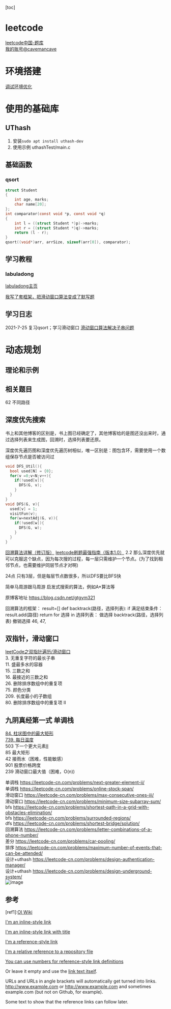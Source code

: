 [toc]
# leetcode
[leetcode中国-题库](https://leetcode-cn.com/problemset/all/)  
[我的账号@cavemancave](https://leetcode-cn.com/u/cavemancave/)

# 环境搭建
[调试环境优化](00_environment/environment_prepare.md)

# 使用的基础库
## UThash
1. 安装`sudo apt install uthash-dev`  
2. 使用示例 uthashTest/main.c

## 基础函数
### qsort
```c
struct Student 
{ 
    int age, marks; 
    char name[20]; 
};
int comparator(const void *p, const void *q)  
{ 
    int l = ((struct Student *)p)->marks; 
    int r = ((struct Student *)q)->marks;  
    return (l - r); 
} 
qsort((void*)arr, arrSize, sizeof(arr[0]), comparator); 
```
## 学习教程
### labuladong
[labuladong主页](https://mp.weixin.qq.com/s/AWsL7G89RtaHyHjRPNJENA)  

[我写了套框架，把滑动窗口算法变成了默写题](https://mp.weixin.qq.com/s/ioKXTMZufDECBUwRRp3zaA)  



## 学习日志
2021-7-25 复习qsort；学习滑动窗口
[滑动窗口算法解决子串问题](https://mp.weixin.qq.com/s?__biz=MzAxODQxMDM0Mw==&mid=2247484504&idx=1&sn=5ecbab87e42033cc0a62b635cc436977&chksm=9bd7fa50aca07346a3ffa6be6fccc445968c162af9532fa9c6304eaab2e3a1b79a4bbe758c0a&scene=21#wechat_redirect)

# 动态规划
## 理论和示例


## 相关题目
62 不同路径  


## 深度优先搜索
书上和其他博客的区别是，书上图已经确定了，其他博客给的是图还没出来时，通过选择列表来生成图，回溯时，选择列表要还原。


深度优先遍历图和深度优先遍历树相似，唯一区别是：图包含环，需要使用一个数组保存节点是否被访问过
```c
void DFS_Util(){
  bool used[N] = {0};
  for(v =0;v<N;v++){
    if(!used[v]){
      DFS(G, v);
    }
  }
}
void DFS(G, v){
  used[v] = 1;
  visitFun(v);
  for(w=nextAdj(G, v)){
    if(!used[w]){
      DFS(G, w);
    }
  }
}
```
[回溯算法详解（修订版）](https://mp.weixin.qq.com/s/nMUHqvwzG2LmWA9jMIHwQQ)
[leetcode刷题最强指南（版本1.0）](https://mp.weixin.qq.com/s?__biz=MzUxNjY5NTYxNA==&mid=2247486267&idx=1&sn=614e6799fcbda82c268bf28ff6fe5b22&chksm=f9a2386aced5b17cc3edad231b6001b3319a2cb6fa6ba7ee37673fec51624555f161a9688ee3&scene=132#wechat_redirect)
2.2 那么深度优先就可以克服这个缺点，因为每次搜的过程，每一层只需维护一个节点。(为了找到相邻节点，也需要维护同层节点才对啊)

24点
只有3层，但是每层节点数很多，所以DFS要比BFS快

简单马周游跟马周游
启发式搜索的算法，例如A*算法等

原博客地址
https://blog.csdn.net/gtgym321



回溯算法的框架：
result=[]
def backtrack(路径，选择列表):
  if 满足结束条件：
    result.add(路径)
    return
  for 选择 in 选择列表：
    做选择
    backtrack(路径，选择列表)
    撤销选择
46, 47,



## 双指针，滑动窗口
[leetCode之双指针遍历/滑动窗口](https://www.jianshu.com/p/a938076d8bab)  
3. 无重复字符的最长子串  
11. 盛最多水的容器  
15. 三数之和  
16. 最接近的三数之和  
26. 删除排序数组中的重复项  
75. 颜色分类  
209. 长度最小的子数组  
80. 删除排序数组中的重复项 II  

## 九阴真经第一式 单调栈
[84. 柱状图中的最大矩形](https://leetcode-cn.com/problems/largest-rectangle-in-histogram/)  
[739. 每日温度]()  
503 下一个更大元素[II][1]  
85 最大矩形  
42 接雨水（困难，性能敏感）  
901 股票价格跨度  
239 滑动窗口最大值（困难，O(n))  




单调栈	https://leetcode-cn.com/problems/next-greater-element-ii/  
单调栈	https://leetcode-cn.com/problems/online-stock-span/  
滑动窗口	https://leetcode-cn.com/problems/max-consecutive-ones-iii/  
滑动窗口	https://leetcode-cn.com/problems/minimum-size-subarray-sum/  
bfs	https://leetcode-cn.com/problems/shortest-path-in-a-grid-with-obstacles-elimination/  
bfs	https://leetcode-cn.com/problems/surrounded-regions/  
dfs	https://leetcode-cn.com/problems/shortest-bridge/solution/  
回溯算法	https://leetcode-cn.com/problems/letter-combinations-of-a-phone-number/  
差分	https://leetcode-cn.com/problems/car-pooling/  
排序	https://leetcode-cn.com/problems/maximum-number-of-events-that-can-be-attended/  
设计+uthash	https://leetcode-cn.com/problems/design-authentication-manager/  
设计+uthash	https://leetcode-cn.com/problems/design-underground-system/  
![image](https://user-images.githubusercontent.com/19219206/130917561-491337b3-a326-4694-b300-88fefb8916d8.png)  






## 	

[1]: http://slashdot.org

## 参考
[ref1]:[OI Wiki](https://oi-wiki.org/tools/wsl/)


[I'm an inline-style link](https://www.google.com)

[I'm an inline-style link with title](https://www.google.com "Google's Homepage")

[I'm a reference-style link][Arbitrary case-insensitive reference text]

[I'm a relative reference to a repository file](../blob/master/LICENSE)

[You can use numbers for reference-style link definitions][1]

Or leave it empty and use the [link text itself].

URLs and URLs in angle brackets will automatically get turned into links. 
http://www.example.com or <http://www.example.com> and sometimes 
example.com (but not on Github, for example).

Some text to show that the reference links can follow later.

[arbitrary case-insensitive reference text]: https://www.mozilla.org
[1]: http://slashdot.org
[link text itself]: http://www.reddit.com
